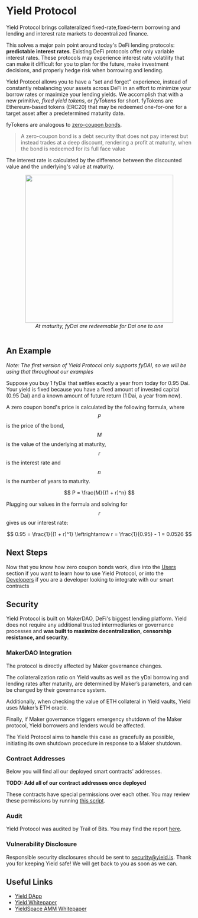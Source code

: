 # Yield Protocol

Yield Protocol brings collateralized fixed-rate,fixed-term borrowing and lending and interest rate markets to decentralized finance.

This solves a major pain point around today's DeFi lending protocols: **predictable interest rates**. Existing DeFi protocols offer only variable interest rates. 
These protocols may experience interest rate volatility that can make it difficult for you to plan for the future, make investment decisions, and properly hedge risk when borrowing and lending.

Yield Protocol allows you to have a "set and forget" experience, instead of constantly rebalancing your assets across DeFi in an effort to minimize your borrow rates or maximize your lending yields.
We accomplish that with a new primitive, _fixed yield tokens_, or _fyTokens_ for short. fyTokens are Ethereum-based tokens (ERC20) that may be redeemed one-for-one for a target asset after a predetermined maturity date. 

fyTokens are analogous to [zero-coupon bonds](https://www.investopedia.com/terms/z/zero-couponbond.asp). 

> A zero-coupon bond is a debt security that does not pay interest but instead trades at a deep discount, rendering a profit at maturity, when the bond is redeemed for its full face value

The interest rate is calculated by the difference between the discounted value and the underlying's value at maturity.

<figure class="image" align = "center">
  <img src="assets/mature.jpg" width = 400>
  <figcaption><i>At maturity, fyDai are redeemable for Dai one to one</i></figcaption>
  <br>
</figure>


## An Example

_Note: The first version of Yield Protocol only supports fyDAI, so we will be using that throughout our examples_

Suppose you buy 1 fyDai that settles exactly a year from today for 0.95 Dai. Your yield is fixed because you have a fixed amount of invested capital (0.95 Dai) and a known amount of future return (1 Dai, a year from now).

A zero coupon bond's price is calculated by the following formula, where $$P$$ is the price of the bond, $$M$$ is the value of the underlying at maturity, $$r$$ is the interest rate and $$n$$ is the number of years to maturity.

$$
P = \frac{M}{(1 + r)^n}
$$

Plugging our values in the formula and solving for $$r$$ gives us our interest rate:

$$
0.95 = \frac{1}{(1 + r)^1} \leftrightarrow r = \frac{1}{0.95} - 1 = 0.0526
$$

## Next Steps

Now that you know how zero coupon bonds work, dive into the [Users](users/README.md) section if you want to learn how to use Yield Protocol, 
or into the [Developers](developers/README.md) if you are a developer looking to integrate with our smart contracts


## Security

Yield Protocol is built on MakerDAO, DeFi's biggest lending platform. Yield does not require any additional trusted intermediaries 
or governance processes and **was built to maximize decentralization, censorship resistance, and security**.

### MakerDAO Integration

The protocol is directly affected by Maker governance changes. 

The collateralization ratio on Yield vaults as well as the yDai borrowing and lending rates after maturity, 
are determined by Maker’s parameters, and can be changed by their governance system. 

Additionally, when checking the value of ETH collateral in Yield vaults, Yield uses Maker’s ETH oracle. 

Finally, if Maker governance triggers emergency shutdown of the Maker protocol, Yield borrowers and lenders would be affected. 

The Yield Protocol aims to handle this case as gracefully as possible, initiating its own shutdown procedure in response to a Maker shutdown.

### Contract Addresses

Below you will find all our deployed smart contracts' addresses.

**TODO: Add all of our contract addresses once deployed**

These contracts have special permissions over each other. You may review these permissions
by running [this script](https://github.com/yieldprotocol/fyDai/blob/master/scripts/orchestration.js).

### Audit

Yield Protocol was audited by Trail of Bits. You may find the report [here](yield.is/tob_audit.pdf).

### Vulnerability Disclosure

Responsible security disclosures should be sent to [security@yield.is](mailto:security@yield.is). Thank you
for keeping Yield safe! We will get back to you as soon as we can.

## Useful Links

- [Yield DApp](https://app.yield.is)
- [Yield Whitepaper](https://yield.is/whitepaper.pdf)
- [YieldSpace AMM Whitepaper](https://yield.is/yieldspace.pdf)
